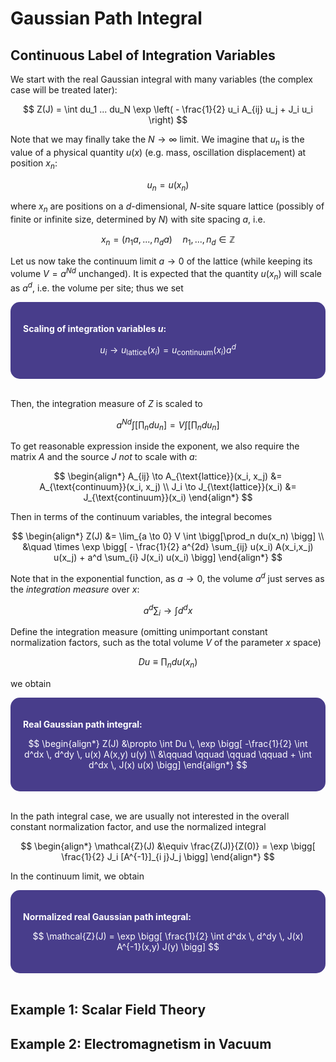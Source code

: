 <style>
    .katex {
        font-size: 1.1em;
   }
    .remark {
        border-radius: 15px;
        padding: 20px;
        background-color: SeaGreen;
        color: White;
   }
    .result {
        border-radius: 15px;
        padding: 20px;
        background-color: DarkSlateBlue;
        color: White;
   }
</style>

# Gaussian Path Integral

## Continuous Label of Integration Variables

We start with the real Gaussian integral with many variables (the complex case will be treated later):

$$
Z(J) = \int du_1 ... du_N \exp \left(
    - \frac{1}{2} u_i A_{ij} u_j + J_i u_i
\right)
$$

Note that we may finally take the $N \to \infty$ limit. We imagine that $u_n$ is the value of a physical quantity $u(x)$ (e.g. mass, oscillation displacement) at position $x_n$:

$$
u_n = u(x_n)
$$

where $x_n$ are positions on a $d$-dimensional, $N$-site square lattice (possibly of finite or infinite size, determined by $N$) with site spacing $a$, i.e.

$$
x_n = (n_1 a, ..., n_d a) \quad
n_1,...,n_d \in \mathbb{Z}
$$

Let us now take the continuum limit $a \to 0$ of the lattice (while keeping its volume $V = a^{Nd}$ unchanged). It is expected that the quantity $u(x_n)$ will scale as $a^d$, i.e. the volume per site; thus we set

<div class="result">

**Scaling of integration variables $u$:**

$$
u_i \to u_{\text{lattice}}(x_i)
= u_{\text{continuum}}(x_i) a^d
$$

</div><br>

Then, the integration measure of $Z$ is scaled to

$$
a^{Nd} \int \bigg[\prod_n du_n \bigg]
= V \int \bigg[\prod_n du_n \bigg]
$$

To get reasonable expression inside the exponent, we also require the matrix $A$ and the source $J$ *not* to scale with $a$:

$$
\begin{align*}
    A_{ij} \to A_{\text{lattice}}(x_i, x_j)
    &= A_{\text{continuum}}(x_i, x_j)
    \\
    J_i \to J_{\text{lattice}}(x_i)
    &= J_{\text{continuum}}(x_i)
\end{align*}
$$

Then in terms of the continuum variables, the integral becomes

$$
\begin{align*}
    Z(J) &= \lim_{a \to 0}
    V \int \bigg[\prod_n du(x_n) \bigg] 
    \\ &\quad \times \exp \bigg[
        - \frac{1}{2} a^{2d} \sum_{ij} 
        u(x_i) A(x_i,x_j) u(x_j) 
        + a^d \sum_{i} J(x_i) u(x_i)
    \bigg]
\end{align*}
$$

Note that in the exponential function, as $a \to 0$, the volume $a^d$ just serves as the *integration measure* over $x$:

$$
a^d \sum_i \to \int d^dx
$$

Define the integration measure (omitting unimportant constant normalization factors, such as the total volume $V$ of the parameter $x$ space)

$$
Du \equiv \prod_n du(x_n)
$$

we obtain

<div class="result">

**Real Gaussian path integral:**

$$
\begin{align*}
    Z(J) &\propto \int Du \,
    \exp \bigg[
        -\frac{1}{2} \int d^dx \, d^dy \,
        u(x) A(x,y) u(y)
        \\ &\qquad \qquad \qquad \qquad
        + \int d^dx \, J(x) u(x)
    \bigg]
\end{align*}
$$

</div><br>

In the path integral case, we are usually not interested in the overall constant normalization factor, and use the normalized integral

$$
\begin{align*}
    \mathcal{Z}(J) &\equiv \frac{Z(J)}{Z(0)} 
    = \exp \bigg[
        \frac{1}{2} J_i [A^{-1}]_{i j}J_j
    \bigg]
\end{align*}
$$

In the continuum limit, we obtain

<div class="result">

**Normalized real Gaussian path integral:**

$$
\mathcal{Z}(J)
= \exp \bigg[
    \frac{1}{2} \int d^dx \, d^dy \, 
    J(x) A^{-1}(x,y) J(y)
\bigg]
$$

</div><br>

## Example 1: Scalar Field Theory

## Example 2: Electromagnetism in Vacuum
